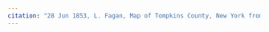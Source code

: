```yaml
---
citation: "28 Jun 1853, L. Fagan, Map of Tompkins County, New York from actual surveys. Cornell University Library Maps and Geospatial Information Collection."
---
```



